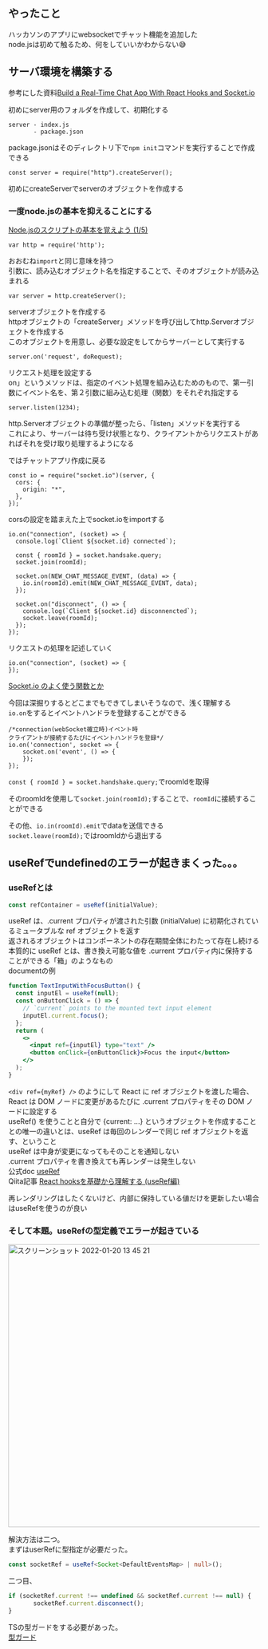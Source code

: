 ## やったこと
ハッカソンのアプリにwebsocketでチャット機能を追加した  
node.jsは初めて触るため、何をしていいかわからない😅

## サーバ環境を構築する
参考にした資料[Build a Real-Time Chat App With React Hooks and Socket.io](https://medium.com/swlh/build-a-real-time-chat-app-with-react-hooks-and-socket-io-4859c9afecb0)  

初めにserver用のフォルダを作成して、初期化する  
```
server - index.js
       - package.json
```
package.jsonはそのディレクトリ下で`npm init`コマンドを実行することで作成できる  

```node
const server = require("http").createServer();
```
初めにcreateServerでserverのオブジェクトを作成する  

### 一度node.jsの基本を抑えることにする
[Node.jsのスクリプトの基本を覚えよう (1/5)](https://www.tuyano.com/index3?id=1126003)  

```node
var http = require('http');
```
おおむね`import`と同じ意味を持つ  
引数に、読み込むオブジェクト名を指定することで、そのオブジェクトが読み込まれる  

```node
var server = http.createServer();
```
serverオブジェクトを作成する  
httpオブジェクトの「createServer」メソッドを呼び出してhttp.Serverオブジェクトを作成する  
このオブジェクトを用意し、必要な設定をしてからサーバーとして実行する  

```node
server.on('request', doRequest);
```
リクエスト処理を設定する  
on」というメソッドは、指定のイベント処理を組み込むためのもので、第一引数にイベント名を、第２引数に組み込む処理（関数）をそれぞれ指定する  

```node
server.listen(1234);
```
http.Serverオブジェクトの準備が整ったら、「listen」メソッドを実行する  
これにより、サーバーは待ち受け状態となり、クライアントからリクエストがあればそれを受け取り処理するようになる  

ではチャットアプリ作成に戻る  

```node
const io = require("socket.io")(server, {
  cors: {
    origin: "*",
  },
});
```
corsの設定を踏まえた上でsocket.ioをimportする  

```node
io.on("connection", (socket) => {
  console.log(`Client ${socket.id} connected`);

  const { roomId } = socket.handsake.query;
  socket.join(roomId);

  socket.on(NEW_CHAT_MESSAGE_EVENT, (data) => {
    io.in(roomId).emit(NEW_CHAT_MESSAGE_EVENT, data);
  });

  socket.on("disconnect", () => {
    console.log(`Client ${socket.id} disconnencted`);
    socket.leave(roomId);
  });
});
```
リクエストの処理を記述していく  

```node
io.on("connection", (socket) => {
});
```
[Socket.io のよく使う関数とか](https://qiita.com/uranesu/items/8ee0dbe4e472f9fffa49)  

今回は深掘りするとどこまでもできてしまいそうなので、浅く理解する  
`io.on`をするとイベントハンドラを登録することができる  
```node
/*connection(webSocket確立時)イベント時
クライアントが接続するたびにイベントハンドラを登録*/
io.on('connection', socket => {
    socket.on('event', () => {
    });
});
```

`const { roomId } = socket.handshake.query;`でroomIdを取得  

そのroomIdを使用して`socket.join(roomId);`することで、`roomId`に接続することができる  

その他、`io.in(roomId).emit`でdataを送信できる  
`socket.leave(roomId);`ではroomIdから退出する  

## useRefでundefinedのエラーが起きまくった。。。
### useRefとは
```ts
const refContainer = useRef(initialValue);
```
useRef は、.current プロパティが渡された引数 (initialValue) に初期化されているミュータブルな ref オブジェクトを返す  
返されるオブジェクトはコンポーネントの存在期間全体にわたって存在し続ける  
本質的に useRef とは、書き換え可能な値を .current プロパティ内に保持することができる「箱」のようなもの  
documentの例  
```jsx
function TextInputWithFocusButton() {
  const inputEl = useRef(null);
  const onButtonClick = () => {
    // `current` points to the mounted text input element
    inputEl.current.focus();
  };
  return (
    <>
      <input ref={inputEl} type="text" />
      <button onClick={onButtonClick}>Focus the input</button>
    </>
  );
}
```
`<div ref={myRef} />` のようにして React に ref オブジェクトを渡した場合、React は DOM ノードに変更があるたびに .current プロパティをその DOM ノードに設定する  
useRef() を使うことと自分で {current: ...} というオブジェクトを作成することとの唯一の違いとは、useRef は毎回のレンダーで同じ ref オブジェクトを返す、ということ  
useRef は中身が変更になってもそのことを通知しない  
.current プロパティを書き換えても再レンダーは発生しない  
公式doc [useRef](https://ja.reactjs.org/docs/hooks-reference.html#useref)  
Qiita記事 [React hooksを基礎から理解する (useRef編)](https://qiita.com/seira/items/0e6a2d835f1afb50544d)  

再レンダリングはしたくないけど、内部に保持している値だけを更新したい場合はuseRefを使うのが良い  

### そして本題。useRefの型定義でエラーが起きている
<img width="567" alt="スクリーンショット 2022-01-20 13 45 21" src="https://user-images.githubusercontent.com/78260526/150275168-8ffc926f-d77f-485d-b9a3-9aab37c6d1d1.png">  

解決方法は二つ。  
まずはuserRefに型指定が必要だった。  
```ts
const socketRef = useRef<Socket<DefaultEventsMap> | null>();
```
二つ目、
```ts
if (socketRef.current !== undefined && socketRef.current !== null) {
       socketRef.current.disconnect();
}
```
TSの型ガードをする必要があった。  
[型ガード](https://typescript-jp.gitbook.io/deep-dive/type-system/typeguard)  




